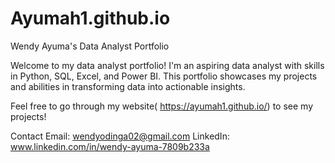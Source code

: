 # Ayumah1.github.io
Wendy Ayuma's Data Analyst Portfolio

Welcome to my data analyst portfolio! I'm an aspiring data analyst with skills in Python, SQL, Excel, and Power BI. This portfolio showcases my projects and abilities in transforming data into actionable insights.

Feel free to go through my website( https://ayumah1.github.io/) to see my projects!

Contact
Email: wendyodinga02@gmail.com
LinkedIn: www.linkedin.com/in/wendy-ayuma-7809b233a
